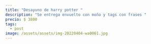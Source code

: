 ```yaml
---
title: "Desayuno de harry potter "
description: "Se entrega envuelto con moño y tags con frases "
precio: $ 3800
tags:
  - post
image: /assets/assets/img-20220404-wa0061.jpg
---
```

